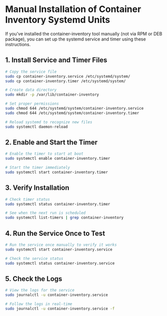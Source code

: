 # Manual Installation of Container Inventory Systemd Units

If you've installed the container-inventory tool manually (not via RPM or DEB package),
you can set up the systemd service and timer using these instructions.

## 1. Install Service and Timer Files

```bash
# Copy the service file
sudo cp container-inventory.service /etc/systemd/system/
sudo cp container-inventory.timer /etc/systemd/system/

# Create data directory
sudo mkdir -p /var/lib/container-inventory

# Set proper permissions
sudo chmod 644 /etc/systemd/system/container-inventory.service
sudo chmod 644 /etc/systemd/system/container-inventory.timer

# Reload systemd to recognize new files
sudo systemctl daemon-reload
```

## 2. Enable and Start the Timer

```bash
# Enable the timer to start at boot
sudo systemctl enable container-inventory.timer

# Start the timer immediately
sudo systemctl start container-inventory.timer
```

## 3. Verify Installation

```bash
# Check timer status
sudo systemctl status container-inventory.timer

# See when the next run is scheduled
sudo systemctl list-timers | grep container-inventory
```

## 4. Run the Service Once to Test

```bash
# Run the service once manually to verify it works
sudo systemctl start container-inventory.service

# Check the service status
sudo systemctl status container-inventory.service
```

## 5. Check the Logs

```bash
# View the logs for the service
sudo journalctl -u container-inventory.service

# Follow the logs in real-time
sudo journalctl -u container-inventory.service -f
```
